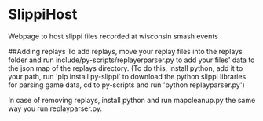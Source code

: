 # SlippiHost
Webpage to host slippi files recorded at wisconsin smash events

##Adding replays
To add replays, move your replay files into the replays folder and run include/py-scripts/replayerparser.py to add your files' data to the json map of the replays directory.
(To do this, install python, add it to your path, run 'pip install py-slippi' to download the python slippi libraries for parsing game data, cd to py-scripts and run 'python replayparser.py')

In case of removing replays, install python and run mapcleanup.py the same way you run replayparser.py.
